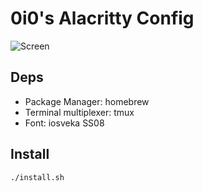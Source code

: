 # 0i0's Alacritty Config
![Screen](https://i.imgur.com/rcAh23j.png)

## Deps

- Package Manager: homebrew
- Terminal multiplexer: tmux
- Font: iosveka SS08

## Install
```
./install.sh
```